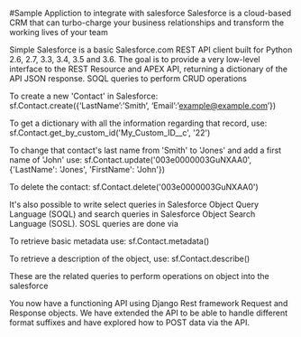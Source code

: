 #Sample Appliction to integrate with salesforce
Salesforce is a cloud-based CRM that can turbo-charge your business relationships and transform the working lives of your team

Simple Salesforce is a basic Salesforce.com REST API client built for Python 2.6, 2.7, 3.3, 3.4, 3.5 and 3.6. The goal is to provide a very low-level interface to the REST Resource and APEX API, returning a dictionary of the API JSON response.
SOQL queries to  perform CRUD operations

To create a new 'Contact' in Salesforce:
sf.Contact.create({‘LastName’:’Smith’, ‘Email’:’example@example.com’})

To get a dictionary with all the information regarding that record, use:
sf.Contact.get_by_custom_id('My_Custom_ID__c', '22')

To change that contact's last name from 'Smith' to 'Jones' and add a first name of 'John' use:
sf.Contact.update('003e0000003GuNXAA0',{'LastName': 'Jones', 'FirstName': 'John'})

To delete the contact:
sf.Contact.delete('003e0000003GuNXAA0')

It's also possible to write select queries in Salesforce Object Query Language (SOQL) and search queries in Salesforce Object Search Language (SOSL).
SOSL queries are done via

To retrieve basic metadata use:
sf.Contact.metadata()

To retrieve a description of the object, use:
sf.Contact.describe()

These are the related queries to perform operations on object into the salesforce

You now have a functioning API using Django Rest framework Request and Response objects. We have extended the API to be able to handle different format suffixes and have explored how to POST data via the API.


